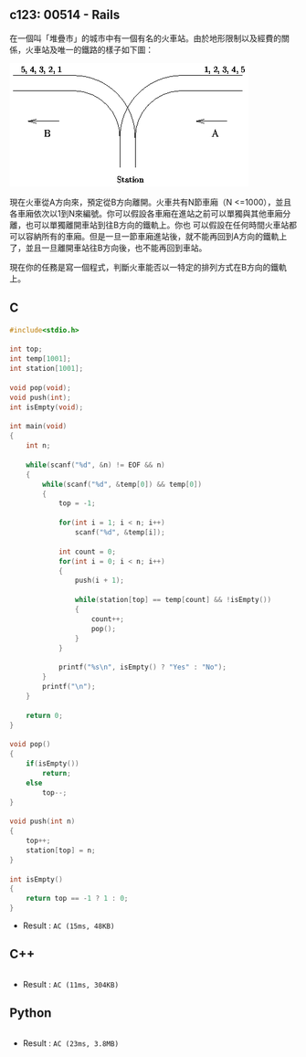 ## c123: 00514 - Rails
在一個叫「堆疊市」的城市中有一個有名的火車站。由於地形限制以及經費的關係，火車站及唯一的鐵路的樣子如下圖：

![c123](https://github.com/Offliners/ZeroJugde-writeup/blob/master/UVa/Contents/c123/c123.PNG)

現在火車從A方向來，預定從B方向離開。火車共有N節車廂（N <=1000），並且各車廂依次以1到N來編號。你可以假設各車廂在進站之前可以單獨與其他車廂分離，也可以單獨離開車站到往B方向的鐵軌上。你也 可以假設在任何時間火車站都可以容納所有的車廂。但是一旦一節車廂進站後，就不能再回到A方向的鐵軌上了，並且一旦離開車站往B方向後，也不能再回到車站。

現在你的任務是寫一個程式，判斷火車能否以一特定的排列方式在B方向的鐵軌上。

## C
```C
#include<stdio.h>

int top;
int temp[1001];
int station[1001];

void pop(void);
void push(int);
int isEmpty(void);

int main(void)
{
	int n;
	
	while(scanf("%d", &n) != EOF && n)
	{
		while(scanf("%d", &temp[0]) && temp[0])
		{
			top = -1;
			
			for(int i = 1; i < n; i++)
				scanf("%d", &temp[i]);
			
			int count = 0;
			for(int i = 0; i < n; i++)
			{
				push(i + 1);
				
				while(station[top] == temp[count] && !isEmpty())
				{
					count++;
					pop();
				}
			}
			
			printf("%s\n", isEmpty() ? "Yes" : "No");
		}
		printf("\n");
	}

	return 0;
}

void pop()
{
	if(isEmpty())
		return;
	else
		top--;
}

void push(int n)
{
	top++;
	station[top] = n;
}

int isEmpty()
{
	return top == -1 ? 1 : 0;
}
```
 * Result : `AC (15ms, 48KB)`

## C++
```C++

```
 * Result : `AC (11ms, 304KB)`

## Python
```python

```
 * Result : `AC (23ms, 3.8MB)`
